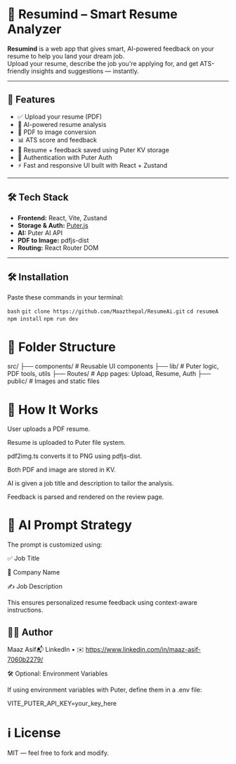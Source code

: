 # 📄 Resumind – Smart Resume Analyzer

**Resumind** is a web app that gives smart, AI-powered feedback on your resume to help you land your dream job.  
Upload your resume, describe the job you're applying for, and get ATS-friendly insights and suggestions — instantly.

---

## 🚀 Features

- ✅ Upload your resume (PDF)
- 🧠 AI-powered resume analysis
- 📸 PDF to image conversion
- 📊 ATS score and feedback
- 💾 Resume + feedback saved using Puter KV storage
- 🔐 Authentication with Puter Auth
- ⚡ Fast and responsive UI built with React + Zustand

---

## 🛠️ Tech Stack

- **Frontend:** React, Vite, Zustand  
- **Storage & Auth:** [Puter.js](https://puter.com)  
- **AI:** Puter AI API  
- **PDF to Image:** pdfjs-dist  
- **Routing:** React Router DOM  

---

## 🛠️ Installation

Paste these commands in your terminal:

```bash```
```git clone https://github.com/Maazthepal/ResumeAi.git```
```cd resumeA```
```npm install```
```npm run dev```

# 📁 Folder Structure

src/
├── components/        # Reusable UI components
├── lib/               # Puter logic, PDF tools, utils
├── Routes/            # App pages: Upload, Resume, Auth
├── public/            # Images and static files

# 🧪 How It Works

User uploads a PDF resume.

Resume is uploaded to Puter file system.

pdf2img.ts converts it to PNG using pdfjs-dist.

Both PDF and image are stored in KV.

AI is given a job title and description to tailor the analysis.

Feedback is parsed and rendered on the review page.

# 🧠 AI Prompt Strategy

The prompt is customized using:

✅ Job Title

🏢 Company Name

✍️ Job Description

This ensures personalized resume feedback using context-aware instructions.

## 🙋‍♂️ Author

Maaz Asif📬 LinkedIn • ✉️ https://www.linkedin.com/in/maaz-asif-7060b2279/

🛠️ Optional: Environment Variables

If using environment variables with Puter, define them in a .env file:

VITE_PUTER_API_KEY=your_key_here

# ℹ️ License

MIT — feel free to fork and modify.